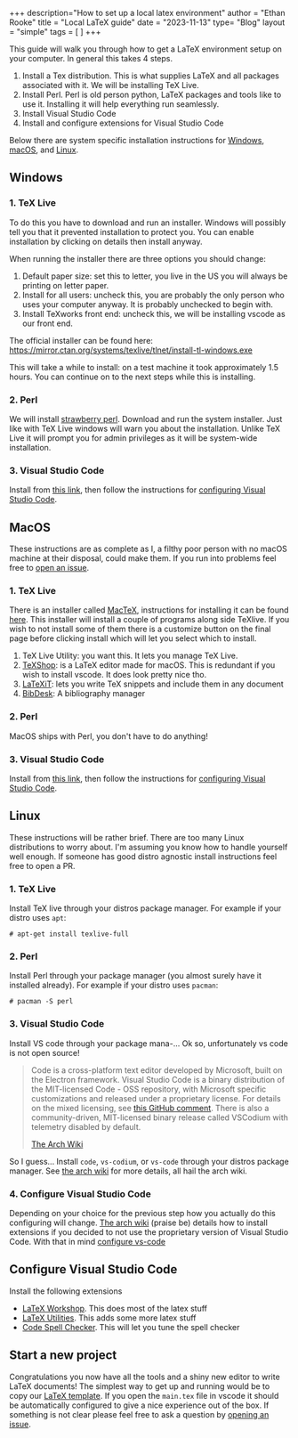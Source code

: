 +++
description="How to set up a local latex environment"
author = "Ethan Rooke"
title = "Local LaTeX guide"
date = "2023-11-13"
type= "Blog"
layout = "simple"
tags = [
]
+++

This guide will walk you through how to get a LaTeX environment setup on your
computer. In general this takes 4 steps.

1. Install a Tex distribution. This is what supplies LaTeX and all packages
   associated with it. We will be installing TeX Live.
2. Install Perl. Perl is old person python, LaTeX packages and tools like to
   use it. Installing it will help everything run seamlessly.
3. Install Visual Studio Code
4. Install and configure extensions for Visual Studio Code

Below there are system specific installation instructions for [Windows](#windows),
[macOS](#macos), and [Linux](#linux).


## Windows

### 1. TeX Live

To do this you have to download and run an installer. Windows will possibly
tell you that it prevented installation to protect you. You can enable
installation by clicking on details then install anyway.

When running the installer there are three options you should change:

1. Default paper size: set this to letter, you live in the US you will always
   be printing on letter paper.
2. Install for all users: uncheck this, you are probably the only person who
   uses your computer anyway. It is probably unchecked to begin with.
3. Install TeXworks front end: uncheck this, we will be installing vscode
   as our front end.

The official installer can be found here: https://mirror.ctan.org/systems/texlive/tlnet/install-tl-windows.exe

This will take a while to install: on a test machine it took approximately 1.5
hours. You can continue on to the next steps while this is installing.

### 2. Perl

We will install [strawberry perl](https://strawberryperl.com/). Download and
run the system installer. Just like with TeX Live windows will warn you about
the installation. Unlike TeX Live it will prompt you for admin privileges as it
will be system-wide installation.

### 3. Visual Studio Code

Install from [this link](https://code.visualstudio.com/), then follow the
instructions for [configuring Visual Studio
Code](#configure-visual-studio-code).

## MacOS

These instructions are as complete as I, a filthy poor person with no macOS
machine at their disposal, could make them. If you run into problems feel free
to [open an issue](https://github.com/uiowa-mgb/website/issues/new).

### 1. TeX Live

There is an installer called [MacTeX](https://tug.org/mactex/), instructions
for installing it can be found [here](https://tug.org/mactex/mactex-download.html).
This installer will install a couple of programs along side TeXlive. If you
wish to not install some of them there is a customize button on the final page
before clicking install which will let you select which to install.
1. TeX Live Utility: you want this. It lets you manage TeX Live.
2. [TeXShop](https://pages.uoregon.edu/koch/texshop/index.html): is a LaTeX
   editor made for macOS. This is redundant if you wish to install vscode. It
   does look pretty nice tho.
3. [LaTeXiT](https://pierre.chachatelier.fr/latexit/): lets you write TeX
   snippets and include them in any document
4. [BibDesk](https://bibdesk.sourceforge.io/): A bibliography manager

### 2. Perl

MacOS ships with Perl, you don't have to do anything!

### 3. Visual Studio Code

Install from [this link](https://code.visualstudio.com/), then follow the
instructions for [configuring Visual Studio
Code](#configure-visual-studio-code).

## Linux

These instructions will be rather brief. There are too many Linux distributions
to worry about. I'm assuming you know how to handle yourself well enough. If
someone has good distro agnostic install instructions feel free to open a PR.

### 1. TeX Live
Install TeX live through your distros package manager. For example if your
distro uses `apt`:
```
# apt-get install texlive-full
```

### 2. Perl

Install Perl through your package manager (you almost surely have it installed
already). For example if your distro uses `pacman`:
```
# pacman -S perl
```

### 3. Visual Studio Code

Install VS code through your package mana-... Ok so, unfortunately vs code is not open source!

> Code is a cross-platform text editor developed by Microsoft, built on the
> Electron framework. Visual Studio Code is a binary distribution of the
> MIT-licensed Code - OSS repository, with Microsoft specific customizations
> and released under a proprietary license. For details on the mixed licensing,
> see [this GitHub
> comment](https://github.com/Microsoft/vscode/issues/60#issuecomment-161792005).
> There is also a community-driven, MIT-licensed binary release called VSCodium
> with telemetry disabled by default.
>
> [The Arch Wiki](https://wiki.archlinux.org/title/Visual_Studio_Code)

So I guess... Install `code`, `vs-codium`, or `vs-code` through your distros
package manager. See [the arch
wiki](https://wiki.archlinux.org/title/Visual_Studio_Code) for more details,
all hail the arch wiki.

### 4. Configure Visual Studio Code

Depending on your choice for the previous step how you actually do this
configuring will change. [The arch
wiki](https://wiki.archlinux.org/title/Visual_Studio_Code#Extensions_support)
(praise be) details how to install extensions if you decided to not use the
proprietary version of Visual Studio Code. With that in mind [configure vs-code](#configure-visual-studio-code)


## Configure Visual Studio Code

Install the following extensions

- [LaTeX Workshop](https://marketplace.visualstudio.com/items?itemName=James-Yu.latex-workshop). This does most of the latex stuff
- [LaTeX Utilities](https://marketplace.visualstudio.com/items?itemName=tecosaur.latex-utilities). This adds some more latex stuff
- [Code Spell Checker](https://marketplace.visualstudio.com/items?itemName=streetsidesoftware.code-spell-checker). This will let you tune the spell checker

## Start a new project

Congratulations you now have all the tools and a shiny new editor to write
LaTeX documents! The simplest way to get up and running would be to copy our
[LaTeX template](https://github.com/uiowa-mgb/vscode-latex-template). If you
open the `main.tex` file in vscode it should be automatically configured to
give a nice experience out of the box. If something is not clear please feel
free to ask a question by [opening an
issue](https://github.com/uiowa-mgb/website/issues/new).
